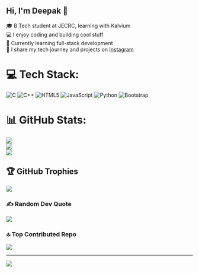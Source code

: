 ## Hi, I'm Deepak 👋

🎓 B.Tech student at JECRC, learning with Kalvium <br/>
💻 I enjoy coding and building cool stuff <br/> 
🌱 Currently learning full-stack development  <br/>
📸 I share my tech journey and projects on [Instagram](#https://www.instagram.com/_deepakrajpoot_/)<br/>



# 💻 Tech Stack:
![C](https://img.shields.io/badge/c-%2300599C.svg?style=flat&logo=c&logoColor=white) ![C++](https://img.shields.io/badge/c++-%2300599C.svg?style=flat&logo=c%2B%2B&logoColor=white) ![HTML5](https://img.shields.io/badge/html5-%23E34F26.svg?style=flat&logo=html5&logoColor=white) ![JavaScript](https://img.shields.io/badge/javascript-%23323330.svg?style=flat&logo=javascript&logoColor=%23F7DF1E) ![Python](https://img.shields.io/badge/python-3670A0?style=flat&logo=python&logoColor=ffdd54) ![Bootstrap](https://img.shields.io/badge/bootstrap-%238511FA.svg?style=flat&logo=bootstrap&logoColor=white)
# 📊 GitHub Stats:
![](https://github-readme-stats.vercel.app/api?username=suiimessi&theme=monokai&hide_border=false&include_all_commits=false&count_private=false)<br/>
![](https://nirzak-streak-stats.vercel.app/?user=suiimessi&theme=monokai&hide_border=false)<br/>
![](https://github-readme-stats.vercel.app/api/top-langs/?username=suiimessi&theme=monokai&hide_border=false&include_all_commits=false&count_private=false&layout=compact)

## 🏆 GitHub Trophies
![](https://github-profile-trophy.vercel.app/?username=suiimessi&theme=radical&no-frame=false&no-bg=true&margin-w=4)

### ✍️ Random Dev Quote
![](https://quotes-github-readme.vercel.app/api?type=horizontal&theme=radical)

### 🔝 Top Contributed Repo
![](https://github-contributor-stats.vercel.app/api?username=suiimessi&limit=5&theme=dark&combine_all_yearly_contributions=true)

---
[![](https://visitcount.itsvg.in/api?id=suiimessi&icon=0&color=0)](https://visitcount.itsvg.in)

<!-- Proudly created with GPRM ( https://gprm.itsvg.in ) -->
